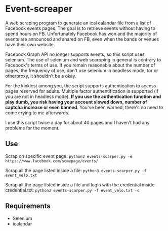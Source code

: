# Event-screaper

A web scraping program to generate an ical calandar file from a list of Facebook events pages.
The goal is to retrieve events without having to spend hours on FB. Unfortunately Facebook has won and the majority of events are announced and shared on FB, even when the bands or venues have their own website. 

Facebook Graph API no longer supports events, so this script uses selenium. The use of selenium and web scarpping in general is contrary to Facebook's terms of use.
If you remain reasonable about the number of pages, the frequency of use, don't use selenium in headless mode, tor or otherproxy, it shouldn't be a okay.

For the kinkiest among you, the script supports authentication to access pages reserved for adults. Multiple factor authentification is supported (if you are not in headless mode).
**If you use the authentication function and play dumb, you risk having your account slowed down, number of captcha increase or even banned**. You've been warned, there's no need to come crying to me afterwards.

I use this script twice a day for about 40 pages and I haven't had any problems for the moment.

## Use

Scrap on specific event page: 
`python3 events-scarper.py -e https://www.facebook.com/somepage/events/ `

Scrap all the page listed inside a file: 
`python3 events-scarper.py -f event_velo.txt `

Scrap all the page listed inside a file and login with the credential inside credential.txt: 
`python3 events-scarper.py -f event_velo.txt -c`


## Requirements

  * Selenium 
  * icalandar


